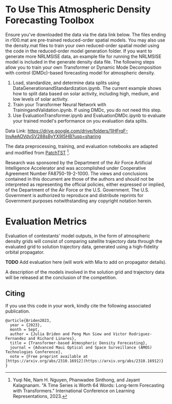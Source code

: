 # To Use This Atmospheric Density Forecasting Toolbox

Ensure you've downloaded the data via the data link below. The files ending in r100.mat are pre-trained reduced-order spatial models. You may also use the density.mat files to train your own reduced-order spatial model using the code in the reduced-order model generation folder. If you want to generate more NRLMSISE data, an example file for running the NRLMSISE model is included in the generate density data file. The following steps allow you to train your own Transformer or Dynamic Mode Decomposition with control (DMDc)-based forecasting model for atmospheric density.

1. Load, standardize, and determine data splits using DataGenerationandStandardization.ipynb. The current example shows how to split data based on solar activity, including high, medium, and low levels of solar activity.
2. Train your Transformer Neural Network with TrainingandValidation.ipynb. If using DMDc, you do not need this step.
3. Use EvaluationTransformer.ipynb and EvaluationDMDc.ipynb to evaluate your trained model's performance on you evaluation data splits.

Data Link: https://drive.google.com/drive/folders/1IHFrqF-lnvAeAOVdvSV288sByYX9I5HB?usp=sharing

The data preprocessing, training, and evaluation notebooks are adapted and modified from [PatchTST](https://github.com/yuqinie98/PatchTST) [^1].

Research was sponsored by the Department of the Air Force Artificial Intelligence Accelerator and was accomplished under Cooperative Agreement Number FA8750-19-2-1000. The views and conclusions contained in this document are those of the authors and should not be interpreted as representing the official policies, either expressed or implied, of the Department of the Air Force or the U.S. Government. The U.S. Government is authorized to reproduce and distribute reprints for Government purposes notwithstanding any copyright notation herein.

# Evaluation Metrics

Evaluation of contestants’ model outputs, in the form of atmospheric density grids will consist of comparing satellite trajectory data through the evaluated grid to solution trajectory data, generated using a high-fidelity orbital propagator.

**TODO** Add evaluation here (will work with Mia to add on propagator details).

A description of the models involved in the solution grid and trajectory data will be released at the conclusion of the competition.

## Citing

If you use this code in your work, kindly cite the following associated publication.

```
@article{Briden2023,
  year = {2023},
  month = Sept,
  author = {Julia Briden and Peng Mun Siew and Victor Rodriguez-Fernandez and Richard Linares},
  title = {Transformer-based Atmospheric Density Forecasting},
  journal = {Advanced Maui Optical and Space Surveillance (AMOS) Technologies Conference},
  note = {Free preprint available at [https://arxiv.org/abs/2310.16912](https://arxiv.org/abs/2310.16912)}
}
```
[^1]: Yuqi Nie, Nam H. Nguyen, Phanwadee Sinthong, and Jayant Kalagnanam. "A Time Series is Worth 64 Words: Long-term Forecasting with Transformers." International Conference on Learning Representations, 2023.
